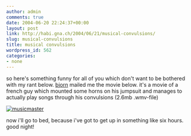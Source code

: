 ```yaml
---
author: admin
comments: true
date: 2004-06-20 22:24:37+00:00
layout: post
link: http://habi.gna.ch/2004/06/21/musical-convulsions/
slug: musical-convulsions
title: musical convulsions
wordpress_id: 562
categories:
- none
---
```


so here's something funny for all of you which don't want to be bothered with my rant below.
[bjorn](http://www.farotv.ch/html/farotv/team_de.html) mailed me the movie below.
 it's a movie of a french guy which mounted some horns on his jumpsuit and manages to actually play songs through his convulsions (2.6mb .wmv-file)

[![musicmaster](http://habi.gna.ch/blog/images/musicmaster.jpg)](http://habi.gna.ch/blog/images/Music_Maestro.wmv)
  


now i'll go to bed, because i've got to get up in something like six hours. good night!
